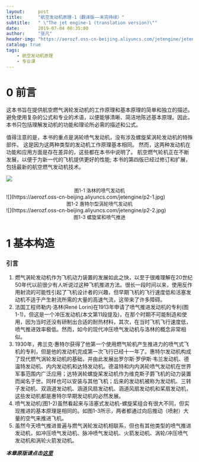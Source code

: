```yaml
---
layout:     post
title:      "航空发动机原理-1（翻译版——未完待续）"
subtitle:   " \"The jet engine-1 (translation version)\""
date:       2019-07-04 08:35:00
author:     "张凡"
header-img: "https://aerozf.oss-cn-beijing.aliyuncs.com/jetengine/jetengine.jpg"
catalog: true
tags:
    - 航空发动机原理
    - 专业课
---
```


# 0 前言

这本书旨在提供航空燃气涡轮发动机的工作原理和基本原理的简单和独立的描述。避免使用复杂的公式和专业的术语，以便能够清晰、简洁地陈述基本原理。因此，本书只包括理解发动机的功能和理论所必需的描述和公式。

值得注意的是，本书的重点是涡轮喷气发动机，没有涉及螺旋桨涡轮发动机的特殊部件。 这是因为这两种类型的发动机工作原理基本相同。 然而，这两种发动机在功能和应用方面是存在差异的，这些都在本书中说明了。 航空燃气轮机正在不断发展，以便于为新一代的飞机提供更好的性能; 本书的第四版已经过修订和扩展，包括最新的航空燃气发动机技术。

![](https://aerozf.oss-cn-beijing.aliyuncs.com/jetengine/p1.jpg)
<div align="center" markdown="0"><font size="2">图1-1 洛林的喷气发动机</font> </div>
![](https://aerozf.oss-cn-beijing.aliyuncs.com/jetengine/p2-1.jpg)
<div align="center" markdown="0"><font size="2">图1-2 惠特尔型涡轮喷气发动机</font> </div>
![](https://aerozf.oss-cn-beijing.aliyuncs.com/jetengine/p2-2.jpg)
<div align="center" markdown="0"><font size="2">图1-3 螺旋桨和喷气推进</font> </div>

# 1 基本构造
### 引言
1. 燃气涡轮发动机作为飞机动力装置的发展如此之快，以至于很难理解在20世纪50年代以前很少有人听说过这种飞机推进方法。很长一段时间以来，使用反作用射流的可能性引起了飞机设计者的兴趣，但早期飞机的飞行速度低和活塞发动机不适于产生射流所需的大量的高速气流，这带来了许多障碍。
2. 法国工程师勒内·洛林(René Lorin)在1913年申请了喷气推进发动机的专利(图1-1)，但这是一个冲压发动机(本文第11段提及)，在那个时期不可能制造和使用，因为当时还没有研制出合适的耐热材料，其次，在当时飞机飞行速度低，喷气推进效率极低。然而，如今的现代冲压喷气发动机与洛林的概念非常相似。
3. 1930年，弗兰克·惠特尔获得了他第一个使用燃气轮机产生推进力的喷气式飞机的专利，但是他的发动机完成第一次飞行已经十一年了。惠特尔发动机构成了现代燃气涡轮发动机的基础，并由此发展出罗尔斯·罗伊斯·韦兰发动机、德温特发动机、内内发动机和达特发动机。德温特和内内涡轮喷气发动机在世界军事范围内广泛应用；达特涡轮螺旋桨发动机作为维克斯子爵飞机的动力装置而闻名于世。同样也可以安装与其他飞机；后来的发动机被称为发动机、三转子发动机、双涵道发动机、涵道风扇发动机、涵道风扇发动机和桨扇发动机，这些发动机都是惠特尔早期发动机的必然发展。
4. 喷气发动机(图1-2)虽然看起来与活塞式发动机-螺旋桨组合有很大不同，但实现推进的基本原理是相同的。如图1-3所示，两者都通过向后推动（喷射）大量的空气来推进飞机。
5. 虽然今天喷气推进普遍与燃气涡轮发动机相联系，但也有其他类型的喷气推进发动机，如冲压喷气发动机、脉冲喷气发动机、火箭发动机、涡轮/冲压喷气发动机和涡轮火箭发动机。

***本章原版请点击[这里](http://zhangfan525.top/2019/07/04/the-jet-engine-1-(original-version)/)***
